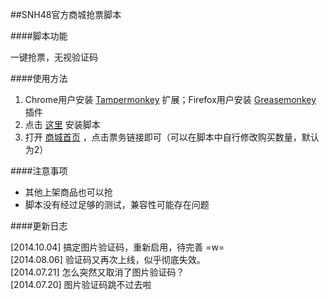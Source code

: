 ##SNH48官方商城抢票脚本

####脚本功能

一键抢票，无视验证码

####使用方法

1. Chrome用户安装 [Tampermonkey](https://chrome.google.com/webstore/detail/tampermonkey/dhdgffkkebhmkfjojejmpbldmpobfkfo?hl=zh-cn) 扩展；Firefox用户安装 [Greasemonkey](https://addons.mozilla.org/zh-cn/firefox/addon/greasemonkey) 插件
2. 点击 [这里](https://github.com/saintwinkle/SNH48-Get-Ticket/raw/master/SNH48-Get-Ticket.user.js) 安装脚本
3. 打开 [商城首页](http://shop.snh48.com) ，点击票务链接即可（可以在脚本中自行修改购买数量，默认为2）

####注意事项

- 其他上架商品也可以抢
- 脚本没有经过足够的测试，兼容性可能存在问题

####更新日志

[2014.10.04] 搞定图片验证码，重新启用，待完善 =w=  
[2014.08.06] 验证码又再次上线，似乎彻底失效。  
[2014.07.21] 怎么突然又取消了图片验证码？  
[2014.07.20] 图片验证码跳不过去啦
